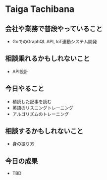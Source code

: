 # Taiga Tachibana

## 会社や業務で普段やっていること

- GoでのGraphQL API, IoT連動システム開発

## 相談乗れるかもしれないこと

- API設計

## 今日やること

- 積読した記事を読む
- 英語のリスニングトレーニング
- アルゴリズムのトレーニング

## 相談するかもしれないこと

- 身の振り方

## 今日の成果

- TBD

